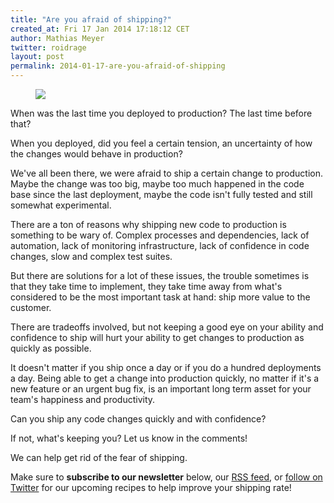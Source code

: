 ```yaml
---
title: "Are you afraid of shipping?"
created_at: Fri 17 Jan 2014 17:18:12 CET
author: Mathias Meyer
twitter: roidrage
layout: post
permalink: 2014-01-17-are-you-afraid-of-shipping
---
```

<figure class="right small">
  <img src="http://farm4.staticflickr.com/3203/3043594249_2525bb381c.jpg"/>
</figure>

When was the last time you deployed to production? The last time before that?

When you deployed, did you feel a certain tension, an uncertainty of how the
changes would behave in production?

We've all been there, we were afraid to ship a certain change to production.
Maybe the change was too big, maybe too much happened in the code base since the
last deployment, maybe the code isn't fully tested and still somewhat
experimental.

There are a ton of reasons why shipping new code to production is something to
be wary of. Complex processes and dependencies, lack of automation, lack of
monitoring infrastructure, lack of confidence in code changes, slow and complex
test suites.

But there are solutions for a lot of these issues,  the trouble sometimes is
that they take time to implement, they take time away from what's considered to
be the most important task at hand: ship more value to the customer.

There are tradeoffs involved, but not keeping a good eye on your ability and
confidence to ship will hurt your ability to get changes to production as
quickly as possible.

It doesn't matter if you ship once a day or if you do a hundred deployments a
day. Being able to get a change into production quickly, no matter if it's a new
feature or an urgent bug fix, is an important long term asset for your team's
happiness and productivity.

Can you ship any code changes quickly and with confidence?

If not, what's keeping you? Let us know in the comments!

We can help get rid of the fear of shipping.

Make sure to **subscribe to our newsletter** below, our [RSS feed](/blog.xml),
or [follow on Twitter](https://twitter.com/travisci) for our upcoming recipes to
help improve your shipping rate!
